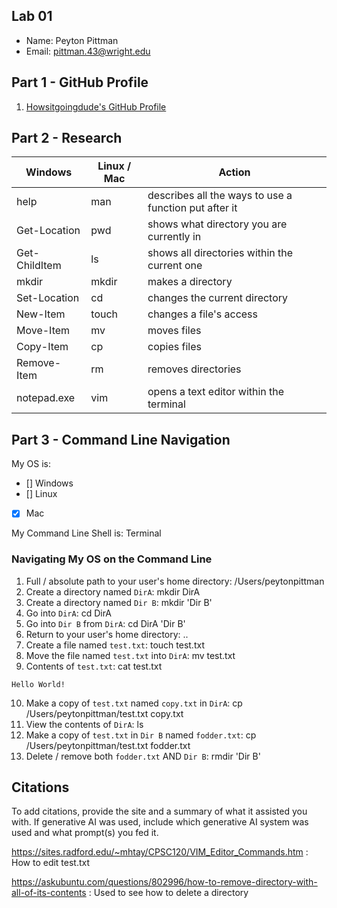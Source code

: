 ## Lab 01

- Name: Peyton Pittman
- Email: pittman.43@wright.edu

## Part 1 - GitHub Profile

1. [Howsitgoingdude's GitHub Profile](https://github.com/Howsitgoingdude)

## Part 2 - Research

| Windows | Linux / Mac | Action |
| ---     | ---         | ---    |
| help    | man         | describes all the ways to use a function put after it       |
| Get-Location | pwd    | shows what directory you are currently in       |
| Get-ChildItem | ls    | shows all directories within the current one       |
| mkdir   | mkdir       | makes a directory       |
| Set-Location | cd     | changes the current directory       |
| New-Item | touch      | changes a file's access       |
| Move-Item | mv        | moves files       |
| Copy-Item | cp        | copies files       |
| Remove-Item | rm      | removes directories       |
| notepad.exe | vim     | opens a text editor within the terminal       |

## Part 3 - Command Line Navigation

My OS is:
- [] Windows
- [] Linux
- [x] Mac

My Command Line Shell is: Terminal

### Navigating My OS on the Command Line

1. Full / absolute path to your user's home directory: /Users/peytonpittman
2. Create a directory named `DirA`: mkdir DirA
3. Create a directory named `Dir B`: mkdir 'Dir B'
4. Go into `DirA`: cd DirA
5. Go into `Dir B` from `DirA`: cd DirA 'Dir B'
6. Return to your user's home directory: ..
7. Create a file named `test.txt`: touch test.txt
8. Move the file named `test.txt` into `DirA`: mv test.txt
9. Contents of `test.txt`: cat test.txt
```
Hello World!
```
10. Make a copy of `test.txt` named `copy.txt` in `DirA`: cp /Users/peytonpittman/test.txt copy.txt
11. View the contents of `DirA`: ls
12. Make a copy of `test.txt` in `Dir B` named `fodder.txt`: cp /Users/peytonpittman/test.txt fodder.txt
13. Delete / remove both `fodder.txt` AND `Dir B`: rmdir 'Dir B'

## Citations

To add citations, provide the site and a summary of what it assisted you with.  If generative AI was used, include which generative AI system was used and what prompt(s) you fed it.

https://sites.radford.edu/~mhtay/CPSC120/VIM_Editor_Commands.htm : How to edit test.txt

https://askubuntu.com/questions/802996/how-to-remove-directory-with-all-of-its-contents : Used to see how to delete a directory


